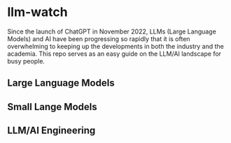 # llm-watch

Since  the launch of ChatGPT in November 2022, LLMs (Large Language Models) and AI have been progressing so rapidly that it is often overwhelming to keeping up the developments in both the industry and the academia. This repo serves as an easy guide on the LLM/AI landscape for busy people.


## Large Language Models


## Small Lange Models


## LLM/AI Engineering
